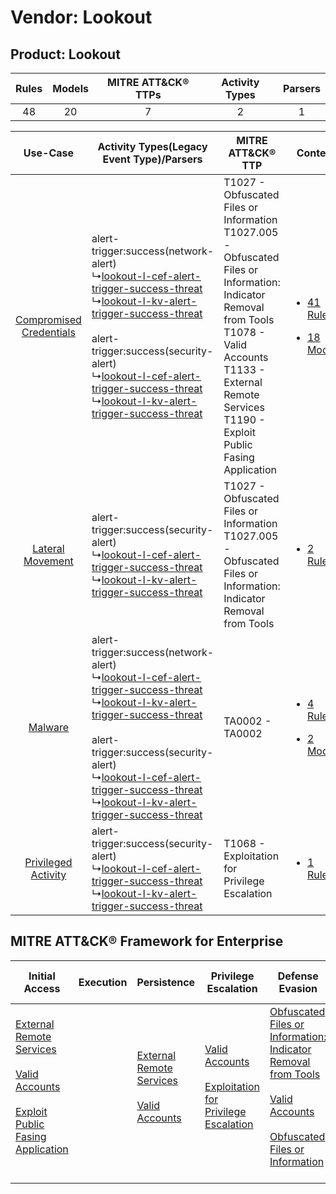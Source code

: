 Vendor: Lookout
===============
Product: Lookout
----------------
| Rules | Models | MITRE ATT&CK® TTPs | Activity Types | Parsers |
|:-----:|:------:|:------------------:|:--------------:|:-------:|
|  48   |   20   |         7          |       2        |    1    |

|    Use-Case    | Activity Types(Legacy Event Type)/Parsers    | MITRE ATT&CK® TTP    | Content    |
|:----:| ---- | ---- | ---- |
| [Compromised Credentials](../../../UseCases/uc_compromised_credentials.md) |  alert-trigger:success(network-alert)<br> ↳[lookout-l-cef-alert-trigger-success-threat](Ps/pC_lookoutlcefalerttriggersuccessthreat.md)<br> ↳[lookout-l-kv-alert-trigger-success-threat](Ps/pC_lookoutlkvalerttriggersuccessthreat.md)<br><br> alert-trigger:success(security-alert)<br> ↳[lookout-l-cef-alert-trigger-success-threat](Ps/pC_lookoutlcefalerttriggersuccessthreat.md)<br> ↳[lookout-l-kv-alert-trigger-success-threat](Ps/pC_lookoutlkvalerttriggersuccessthreat.md)<br> | T1027 - Obfuscated Files or Information<br>T1027.005 - Obfuscated Files or Information: Indicator Removal from Tools<br>T1078 - Valid Accounts<br>T1133 - External Remote Services<br>T1190 - Exploit Public Fasing Application<br> | [<ul><li>41 Rules</li></ul><ul><li>18 Models</li></ul>](RM/r_m_lookout_lookout_Compromised_Credentials.md) |
|        [Lateral Movement](../../../UseCases/uc_lateral_movement.md)        |  alert-trigger:success(security-alert)<br> ↳[lookout-l-cef-alert-trigger-success-threat](Ps/pC_lookoutlcefalerttriggersuccessthreat.md)<br> ↳[lookout-l-kv-alert-trigger-success-threat](Ps/pC_lookoutlkvalerttriggersuccessthreat.md)<br>    | T1027 - Obfuscated Files or Information<br>T1027.005 - Obfuscated Files or Information: Indicator Removal from Tools<br>    | [<ul><li>2 Rules</li></ul>](RM/r_m_lookout_lookout_Lateral_Movement.md)    |
|    [Malware](../../../UseCases/uc_malware.md)    |  alert-trigger:success(network-alert)<br> ↳[lookout-l-cef-alert-trigger-success-threat](Ps/pC_lookoutlcefalerttriggersuccessthreat.md)<br> ↳[lookout-l-kv-alert-trigger-success-threat](Ps/pC_lookoutlkvalerttriggersuccessthreat.md)<br><br> alert-trigger:success(security-alert)<br> ↳[lookout-l-cef-alert-trigger-success-threat](Ps/pC_lookoutlcefalerttriggersuccessthreat.md)<br> ↳[lookout-l-kv-alert-trigger-success-threat](Ps/pC_lookoutlkvalerttriggersuccessthreat.md)<br> | TA0002 - TA0002<br>    | [<ul><li>4 Rules</li></ul><ul><li>2 Models</li></ul>](RM/r_m_lookout_lookout_Malware.md)    |
|     [Privileged Activity](../../../UseCases/uc_privileged_activity.md)     |  alert-trigger:success(security-alert)<br> ↳[lookout-l-cef-alert-trigger-success-threat](Ps/pC_lookoutlcefalerttriggersuccessthreat.md)<br> ↳[lookout-l-kv-alert-trigger-success-threat](Ps/pC_lookoutlkvalerttriggersuccessthreat.md)<br>    | T1068 - Exploitation for Privilege Escalation<br>    | [<ul><li>1 Rules</li></ul>](RM/r_m_lookout_lookout_Privileged_Activity.md)    |

MITRE ATT&CK® Framework for Enterprise
--------------------------------------
| Initial Access                                                                                                                                                                                                                         | Execution | Persistence                                                                                                                                      | Privilege Escalation                                                                                                                                          | Defense Evasion                                                                                                                                                                                                                                                               | Credential Access | Discovery | Lateral Movement | Collection | Command and Control | Exfiltration | Impact |
| -------------------------------------------------------------------------------------------------------------------------------------------------------------------------------------------------------------------------------------- | --------- | ------------------------------------------------------------------------------------------------------------------------------------------------ | ------------------------------------------------------------------------------------------------------------------------------------------------------------- | ----------------------------------------------------------------------------------------------------------------------------------------------------------------------------------------------------------------------------------------------------------------------------- | ----------------- | --------- | ---------------- | ---------- | ------------------- | ------------ | ------ |
| [External Remote Services](https://attack.mitre.org/techniques/T1133)<br><br>[Valid Accounts](https://attack.mitre.org/techniques/T1078)<br><br>[Exploit Public Fasing Application](https://attack.mitre.org/techniques/T1190)<br><br> |           | [External Remote Services](https://attack.mitre.org/techniques/T1133)<br><br>[Valid Accounts](https://attack.mitre.org/techniques/T1078)<br><br> | [Valid Accounts](https://attack.mitre.org/techniques/T1078)<br><br>[Exploitation for Privilege Escalation](https://attack.mitre.org/techniques/T1068)<br><br> | [Obfuscated Files or Information: Indicator Removal from Tools](https://attack.mitre.org/techniques/T1027/005)<br><br>[Valid Accounts](https://attack.mitre.org/techniques/T1078)<br><br>[Obfuscated Files or Information](https://attack.mitre.org/techniques/T1027)<br><br> |                   |           |                  |            |                     |              |        |